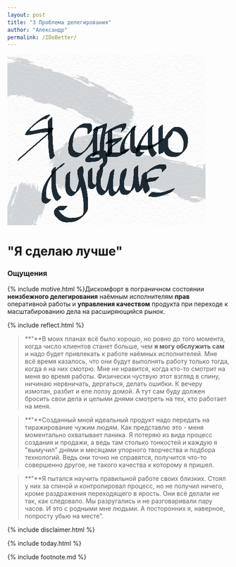 ```yaml
---
layout: post
title: "3 Проблема делегирования"
author: "Александр"
permalink: /IDoBetter/
---
```

!["Я сделаю это лучше"](/_img/3.jpg)
# "Я сделаю лучше"

### Ощущения
{% include motive.html %}Дискомфорт в пограничном состоянии **неизбежного делегирования** наёмным исполнителям **прав** оперативной работы и **управления качеством** продукта при переходе к масштабированию дела на расширяющийся рынок.

{% include reflect.html %}
>**"**В моих планах всё было хорошо, но ровно до того момента, когда число клиентов станет больше, чем **я могу обслужить сам** и надо будет привлекать к работе наёмных исполнителей. Мне всё время казалось, что они будут выполнять работу только тогда, когда я на них смотрю. Мне не нравится, когда кто-то смотрит на меня во время работы. Физически чуствую этот взгляд в спину, ничинаю нервничать, дергаться, делать ошибки. К вечеру измотан, разбит и еле ползу домой. А тут сам буду должен бросить свои дела и целыми днями смотреть на тех, кто работает на меня.

>**"**Созданный мной идеальный продукт надо передать на тиражирование чужим людям. Как представлю это - меня моментально охватывает паника. Я потеряю из вида процесс создания и продажи, а ведь там столько тонкостей и каждую я "вымучил" днями и месяцами упорного творчества и подбора технологий. Ведь они точно не справятся, получится что-то совершенно другое, не такого качества к которому я пришел. 

>**"**Я пытался научить правильной работе своих близких. Стоял у них за спиной и контролировал процесс, но не получил ничего, кроме раздражения переходящего в ярость. Они всё делали не так, как следовало. Мы разругались и не разговаривали пару часов. И это с родными мне людьми. А посторонних я, наверное, попросту убью на месте".  

{% include disclaimer.html %}

{% include today.html %}

{% include footnote.md %}
